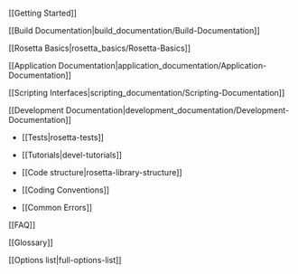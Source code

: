 [[Getting Started]]

[[Build Documentation|build_documentation/Build-Documentation]]

[[Rosetta Basics|rosetta_basics/Rosetta-Basics]]

[[Application Documentation|application_documentation/Application-Documentation]]

[[Scripting Interfaces|scripting_documentation/Scripting-Documentation]]

[[Development Documentation|development_documentation/Development-Documentation]]

* [[Tests|rosetta-tests]]

* [[Tutorials|devel-tutorials]]

* [[Code structure|rosetta-library-structure]]

* [[Coding Conventions]]

* [[Common Errors]]



[[FAQ]]

[[Glossary]]

[[Options list|full-options-list]]